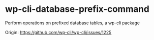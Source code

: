 wp-cli-database-prefix-command
==============================

Perform operations on prefixed database tables, a wp-cli package

Origin: https://github.com/wp-cli/wp-cli/issues/1225
